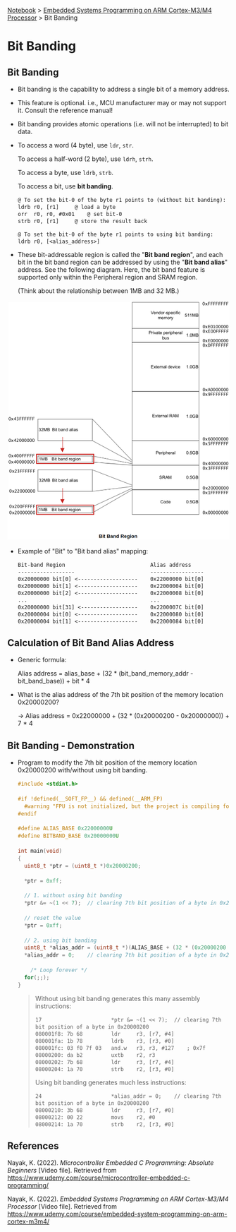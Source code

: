 <a href="../">Notebook</a> > <a href="./">Embedded Systems Programming on ARM Cortex-M3/M4 Processor</a> > Bit Banding

# Bit Banding



## Bit Banding

* Bit banding is the capability to address a single bit of a memory address.

* This feature is optional. i.e., MCU manufacturer may or may not support it. Consult the reference manual!

* Bit banding provides atomic operations (i.e. will not be interrupted) to bit data.

* To access a word (4 byte), use `ldr`, `str`.

  To access a half-word (2 byte), use `ldrh`, `strh`.

  To access a byte, use `ldrb`, `strb`.

  To access a bit, use **bit banding**.

  ```assembly
  @ To set the bit-0 of the byte r1 points to (without bit banding):
  ldrb r0, [r1]		@ load a byte
  orr  r0, r0, #0x01	@ set bit-0
  strb r0, [r1]		@ store the result back 
  ```

  ```assembly
  @ To set the bit-0 of the byte r1 points to using bit banding:
  ldrb r0, [<alias_address>]
  ```

* These bit-addressable region is called the "**Bit band region**", and each bit in the bit band region can be addressed by using the "**Bit band alias**" address. See the following diagram. Here, the bit band feature is supported only within the Peripheral region and SRAM region.

  (Think about the relationship between 1MB and 32 MB.)



<img src="./img/bit-band-region.png" alt="bit-band-region" width="700">



* Example of "Bit" to "Bit band alias" mapping:

  ```plain
  Bit-band Region							Alias address
  ------------------						-----------------
  0x20000000 bit[0] <-------------------	0x22000000 bit[0]
  0x20000000 bit[1] <-------------------	0x22000004 bit[0]
  0x20000000 bit[2] <-------------------	0x22000008 bit[0]
  ...										...
  0x20000000 bit[31] <------------------	0x2200007C bit[0]
  0x20000004 bit[0] <-------------------	0x22000080 bit[0]
  0x20000004 bit[1] <-------------------	0x22000084 bit[0]
  ```



## Calculation of Bit Band Alias Address

* Generic formula:

  Alias address = alias_base + (32 * (bit_band_memory_addr - bit_band_base)) + bit * 4

* What is the alias address of the 7th bit position of the memory location 0x20000200?

  $\to$ Alias address = 0x22000000 + (32 * (0x20000200 - 0x20000000)) + 7 * 4



## Bit Banding - Demonstration

* Program to modify the 7th bit position of the memory location 0x20000200 with/without using bit banding.

  ```c
  #include <stdint.h>
  
  #if !defined(__SOFT_FP__) && defined(__ARM_FP)
    #warning "FPU is not initialized, but the project is compiling for an FPU. Please initialize the FPU before use."
  #endif
  
  #define ALIAS_BASE 0x22000000U
  #define BITBAND_BASE 0x20000000U
  
  int main(void)
  {
  	uint8_t *ptr = (uint8_t *)0x20000200;
  
  	*ptr = 0xff;
  
  	// 1. without using bit banding
  	*ptr &= ~(1 << 7);	// clearing 7th bit position of a byte in 0x20000200
  
  	// reset the value
  	*ptr = 0xff;
  
  	// 2. using bit banding
  	uint8_t *alias_addr = (uint8_t *)(ALIAS_BASE + (32 * (0x20000200 - BITBAND_BASE)) + 7 * 4);
  	*alias_addr = 0;	// clearing 7th bit position of a byte in 0x20000200
  
      /* Loop forever */
  	for(;;);
  }
  ```

  > Without using bit banding generates this many assembly instructions:
  >
  > ```assembly
  > 17                    	*ptr &= ~(1 << 7);	// clearing 7th bit position of a byte in 0x20000200
  > 080001f8: 7b 68         ldr     r3, [r7, #4]
  > 080001fa: 1b 78         ldrb    r3, [r3, #0]
  > 080001fc: 03 f0 7f 03   and.w   r3, r3, #127    ; 0x7f
  > 08000200: da b2         uxtb    r2, r3
  > 08000202: 7b 68         ldr     r3, [r7, #4]
  > 08000204: 1a 70         strb    r2, [r3, #0]
  > ```
  >
  > Using bit banding generates much less instructions:
  >
  > ```assembly
  > 24                    	*alias_addr = 0;	// clearing 7th bit position of a byte in 0x20000200
  > 08000210: 3b 68         ldr     r3, [r7, #0]
  > 08000212: 00 22         movs    r2, #0
  > 08000214: 1a 70         strb    r2, [r3, #0]
  > ```






## References

Nayak, K. (2022). *Microcontroller Embedded C Programming: Absolute Beginners* [Video file]. Retrieved from  https://www.udemy.com/course/microcontroller-embedded-c-programming/

Nayak, K. (2022). *Embedded Systems Programming on ARM Cortex-M3/M4 Processor* [Video file]. Retrieved from  https://www.udemy.com/course/embedded-system-programming-on-arm-cortex-m3m4/
